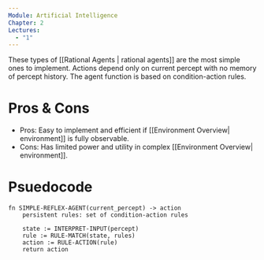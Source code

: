 ```yaml
---
Module: Artificial Intelligence
Chapter: 2
Lectures:
  - "1"
---
```

These types of [[Rational Agents | rational agents]] are the most simple ones to implement. Actions depend only on current percept with no memory of percept history. The agent function is based on condition-action rules.
# Pros & Cons
* Pros: Easy to implement and efficient if [[Environment Overview| environment]] is fully observable.
* Cons: Has limited power and utility in complex [[Environment Overview| environment]].
# Psuedocode
```
fn SIMPLE-REFLEX-AGENT(current_percept) -> action
    persistent rules: set of condition-action rules

    state := INTERPRET-INPUT(percept)
    rule := RULE-MATCH(state, rules)
    action := RULE-ACTION(rule)
    return action
```